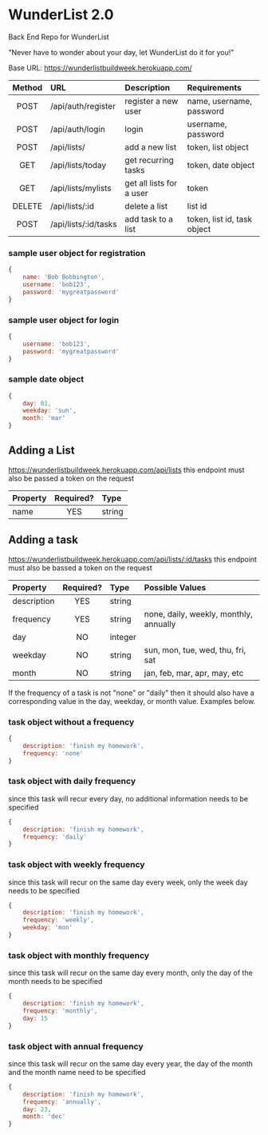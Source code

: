 # WunderList 2.0
Back End Repo for WunderList

"Never have to wonder about your day, let WunderList do it for you!"

Base URL:
<https://wunderlistbuildweek.herokuapp.com/>


|Method| URL | Description| Requirements|
|:-----:|:-----|:-----|:-----|
|POST| /api/auth/register| register a new user| name, username, password|
|POST| /api/auth/login| login | username, password|
|POST| /api/lists/| add a new list | token, list object|
|GET| /api/lists/today| get recurring tasks | token, date object|
|GET| /api/lists/mylists| get all lists for a user | token|
|DELETE| /api/lists/:id| delete a list | list id|
|POST| /api/lists/:id/tasks| add task to a list | token, list id, task object|


### sample user object for registration
```javascript
{
    name: 'Bob Bobbington',
    username: 'bob123',
    password: 'mygreatpassword'
}
```

### sample user object for login
```javascript
{
    username: 'bob123',
    password: 'mygreatpassword'
}
```

### sample date object
```javascript
{
    day: 01,
    weekday: 'sun',
    month: 'mar'
}
```

## Adding a List

<https://wunderlistbuildweek.herokuapp.com/api/lists>
this endpoint must also be passed a token on the request

|Property| Required? | Type| 
|:-----|:-----:|:-----|
|name| YES| string| 


## Adding a task
<https://wunderlistbuildweek.herokuapp.com/api/lists/:id/tasks> this endpoint must also be bassed a token on the request

|Property| Required? | Type| Possible Values|
|:-----|:-----:|:-----|:----|
|description| YES| string| 
|frequency| YES| string| none, daily, weekly, monthly, annually|
|day| NO | integer| 
|weekday|NO| string| sun, mon, tue, wed, thu, fri, sat|
|month|NO|string| jan, feb, mar, apr, may, etc|

If the frequency of a task is not "none" or "daily" then it should also have a corresponding value in the day, weekday, or month value. Examples below.


### task object without a frequency
```javascript
{
    description: 'finish my homework',
    frequency: 'none'
}
```

### task object with daily frequency
since this task will recur every day, no additional information needs to be specified
```javascript
{
    description: 'finish my homework',
    frequency: 'daily'
}
```

### task object with weekly frequency
since this task will recur on the same day every week, only the week day needs to be specified
```javascript
{
    description: 'finish my homework',
    frequency: 'weekly',
    weekday: 'mon'
}
```

### task object with monthly frequency
since this task will recur on the same day every month, only the day of the month needs to be specified
```javascript
{
    description: 'finish my homework',
    frequency: 'monthly',
    day: 15
}
```

### task object with annual frequency
since this task will recur on the same day every year, the day of the month and the month name need to be specified
```javascript
{
    description: 'finish my homework',
    frequency: 'annually',
    day: 23,
    month: 'dec'
}
```





